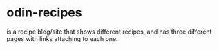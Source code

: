 # odin-recipes
is a recipe blog/site that shows different recipes, and has three different pages with links attaching to each one. 
